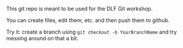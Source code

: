 This git repo is meant to be used for the DLF Git workshop.

You can create files, edit them, etc. and then push them to github.

Try it: create a branch using `git checkout -b YourBranchName` and try messing around on that a bit.
